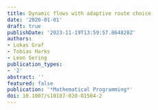 ```yaml
---
title: Dynamic flows with adaptive route choice
date: '2020-01-01'
draft: true
publishDate: '2023-11-19T13:59:57.864820Z'
authors:
- Lukas Graf
- Tobias Harks
- Leon Sering
publication_types:
- '2'
abstract: ''
featured: false
publication: '*Mathematical Programming*'
doi: 10.1007/s10107-020-01504-2
---
```


